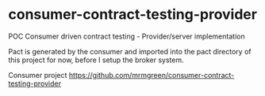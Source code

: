 # consumer-contract-testing-provider
POC Consumer driven contract testing - Provider/server implementation

Pact is generated by the consumer and imported into the pact directory of this project for now, before I setup the broker system.

Consumer project https://github.com/mrmgreen/consumer-contract-testing-provider
